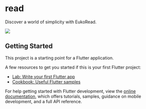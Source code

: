 # read

Discover a world of simplicity with EukoRead.

![](https://raw.githubusercontent.com/CooperHash/ImageBase/master/readapp-main-show.jpg?token=GHSAT0AAAAAABYZWSWHDBMJIPHBDLQI6LYSZBAHBRQ)

## Getting Started

This project is a starting point for a Flutter application.

A few resources to get you started if this is your first Flutter project:

- [Lab: Write your first Flutter app](https://docs.flutter.dev/get-started/codelab)
- [Cookbook: Useful Flutter samples](https://docs.flutter.dev/cookbook)

For help getting started with Flutter development, view the
[online documentation](https://docs.flutter.dev/), which offers tutorials,
samples, guidance on mobile development, and a full API reference.
